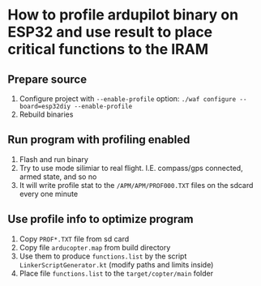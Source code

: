 # How to profile ardupilot binary on ESP32 and use result to place critical functions to the IRAM
## Prepare source
1. Configure project with `--enable-profile` option: `./waf configure --board=esp32diy --enable-profile`
2. Rebuild binaries
## Run program with profiling enabled
1. Flash and run binary
2. Try to use mode silimiar to real flight. I.E. compass/gps connected, armed state, and so no
3. It will write profile stat to the `/APM/APM/PROF000.TXT` files on the sdcard every one minute
## Use profile info to optimize program
1. Copy `PROF*.TXT` file from sd card
2. Copy file `arducopter.map` from build directory
2. Use them to produce `functions.list` by the script `LinkerScriptGenerator.kt` (modify paths and limits inside)
3. Place file `functions.list` to the `target/copter/main` folder

